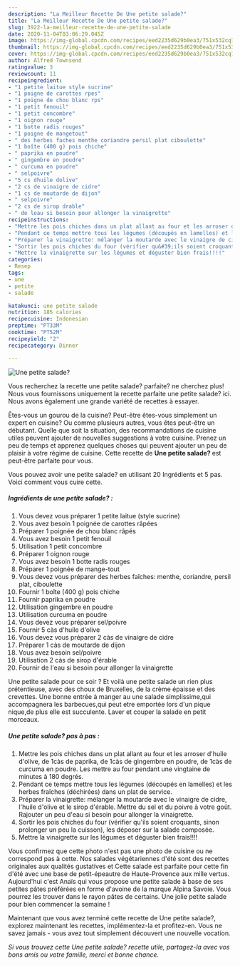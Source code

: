 ```yaml
---
description: "La Meilleur Recette De Une petite salade?"
title: "La Meilleur Recette De Une petite salade?"
slug: 3922-la-meilleur-recette-de-une-petite-salade
date: 2020-11-04T03:06:29.045Z
image: https://img-global.cpcdn.com/recipes/eed2235d629b0ea3/751x532cq70/une-petite-salade-photo-principale-de-la-recette.jpg
thumbnail: https://img-global.cpcdn.com/recipes/eed2235d629b0ea3/751x532cq70/une-petite-salade-photo-principale-de-la-recette.jpg
cover: https://img-global.cpcdn.com/recipes/eed2235d629b0ea3/751x532cq70/une-petite-salade-photo-principale-de-la-recette.jpg
author: Alfred Townsend
ratingvalue: 3
reviewcount: 11
recipeingredient:
- "1 petite laitue style sucrine"
- "1 poigne de carottes rpes"
- "1 poigne de chou blanc rps"
- "1 petit fenouil"
- "1 petit concombre"
- "1 oignon rouge"
- "1 botte radis rouges"
- "1 poigne de mangetout"
- " des herbes faches menthe coriandre persil plat ciboulette"
- "1 boîte (400 g) pois chiche"
- " paprika en poudre"
- " gingembre en poudre"
- " curcuma en poudre"
- " selpoivre"
- "5 cs dhuile dolive"
- "2 cs de vinaigre de cidre"
- "1 cs de moutarde de dijon"
- " selpoivre"
- "2 cs de sirop drable"
- " de leau si besoin pour allonger la vinaigrette"
recipeinstructions:
- "Mettre les pois chiches dans un plat allant au four et les arroser d&#39;huile d&#39;olive, de 1càs de paprika, de 1càs de gingembre en poudre, de 1càs de curcuma en poudre. Les mettre au four pendant une vingtaine de minutes à 180 degrés."
- "Pendant ce temps mettre tous les légumes (découpés en lamelles) et les herbes fraîches (déchirées) dans un plat de service."
- "Préparer la vinaigrette: mélanger la moutarde avec le vinaigre de cidre, l&#39;huile d&#39;olive et le sirop d&#39;érable. Mettre du sel et du poivre à votre goût. Rajouter un peu d&#39;eau si besoin pour allonger la vinaigrette."
- "Sortir les pois chiches du four (vérifier qu&#39;ils soient croquants, sinon prolonger un peu la cuisson), les déposer sur la salade composée."
- "Mettre la vinaigrette sur les légumes et déguster bien frais!!!!"
categories:
- Resep
tags:
- une
- petite
- salade

katakunci: une petite salade 
nutrition: 185 calories
recipecuisine: Indonesian
preptime: "PT33M"
cooktime: "PT52M"
recipeyield: "2"
recipecategory: Dinner

---
```



![Une petite salade?](https://img-global.cpcdn.com/recipes/eed2235d629b0ea3/751x532cq70/une-petite-salade-photo-principale-de-la-recette.jpg)

Vous recherchez la recette une petite salade? parfaite? ne cherchez plus! Nous vous fournissons uniquement la recette parfaite une petite salade? ici. Nous avons également une grande variété de recettes à essayer.

Êtes-vous un gourou de la cuisine? Peut-être êtes-vous simplement un expert en cuisine? Ou comme plusieurs autres, vous êtes peut-être un débutant. Quelle que soit la situation, des recommandations de cuisine utiles peuvent ajouter de nouvelles suggestions à votre cuisine. Prenez un peu de temps et apprenez quelques choses qui peuvent ajouter un peu de plaisir à votre régime de cuisine. Cette recette de <strong> Une petite salade? </strong> est peut-être parfaite pour vous.

<!--inarticleads1-->

Vous pouvez avoir une petite salade? en utilisant 20 Ingrédients et 5 pas. Voici comment vous cuire cette.

##### Ingrédients de une petite salade? :

1. Vous devez vous préparer 1 petite laitue (style sucrine)
1. Vous avez besoin 1 poignée de carottes râpées
1. Préparer 1 poignée de chou blanc râpés
1. Vous avez besoin 1 petit fenouil
1. Utilisation 1 petit concombre
1. Préparer 1 oignon rouge
1. Vous avez besoin 1 botte radis rouges
1. Préparer 1 poignée de mange-tout
1. Vous devez vous préparer  des herbes faîches: menthe, coriandre, persil plat, ciboulette
1. Fournir 1 boîte (400 g) pois chiche
1. Fournir  paprika en poudre
1. Utilisation  gingembre en poudre
1. Utilisation  curcuma en poudre
1. Vous devez vous préparer  sel/poivre
1. Fournir 5 càs d&#39;huile d&#39;olive
1. Vous devez vous préparer 2 càs de vinaigre de cidre
1. Préparer 1 càs de moutarde de dijon
1. Vous avez besoin  sel/poivre
1. Utilisation 2 càs de sirop d&#39;érable
1. Fournir  de l&#39;eau si besoin pour allonger la vinaigrette


Une petite salade pour ce soir ? Et voilà une petite salade un rien plus prétentieuse, avec des choux de Bruxelles, de la crème épaisse et des crevettes. Une bonne entrée à manger au une salade simplissime,qui accompagnera les barbecues,qui peut etre emportée lors d&#39;un pique nique,de plus elle est succulente. Laver et couper la salade en petit morceaux. 

<!--inarticleads2-->

##### Une petite salade? pas à pas :

1. Mettre les pois chiches dans un plat allant au four et les arroser d&#39;huile d&#39;olive, de 1càs de paprika, de 1càs de gingembre en poudre, de 1càs de curcuma en poudre. Les mettre au four pendant une vingtaine de minutes à 180 degrés.
1. Pendant ce temps mettre tous les légumes (découpés en lamelles) et les herbes fraîches (déchirées) dans un plat de service.
1. Préparer la vinaigrette: mélanger la moutarde avec le vinaigre de cidre, l&#39;huile d&#39;olive et le sirop d&#39;érable. Mettre du sel et du poivre à votre goût. Rajouter un peu d&#39;eau si besoin pour allonger la vinaigrette.
1. Sortir les pois chiches du four (vérifier qu&#39;ils soient croquants, sinon prolonger un peu la cuisson), les déposer sur la salade composée.
1. Mettre la vinaigrette sur les légumes et déguster bien frais!!!!


Vous confirmez que cette photo n&#39;est pas une photo de cuisine ou ne correspond pas à cette. Nos salades végétariennes d&#39;été sont des recettes originales aux qualités gustatives et Cette salade est parfaite pour cette fin d&#39;été avec une base de petit-épeautre de Haute-Provence aux mille vertus. Aujourd&#39;hui c&#39;est Anaïs qui vous propose une petite salade à base de ses petites pâtes préférées en forme d&#39;avoine de la marque Alpina Savoie. Vous pourrez les trouver dans le rayon pâtes de certains. Une jolie petite salade pour bien commencer la semaine ! 

<!--inarticleads1-->

<p>
Maintenant que vous avez terminé cette recette de Une petite salade?, explorez maintenant les recettes, implémentez-la et profitez-en. Vous ne savez jamais - vous avez tout simplement découvert une nouvelle vocation.
</p>

<p>
<i>Si vous trouvez cette Une petite salade? recette utile, partagez-la avec vos bons amis ou votre famille, merci et bonne chance.</i>
</p>
